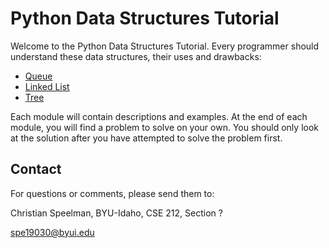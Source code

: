 # Python Data Structures Tutorial

Welcome to the Python Data Structures Tutorial.  Every programmer should understand these data structures, their uses and drawbacks:

- [Queue](1-queue.md)
- [Linked List](2-linked_list.md)
- [Tree](3-tree.md)

Each module will contain descriptions and examples.  At the end of each module, you will find a problem to solve on your own.  You should only look at the solution after you have attempted to solve the problem first.

## Contact

For questions or comments, please send them to:

Christian Speelman, BYU-Idaho, CSE 212, Section ?

spe19030@byui.edu
